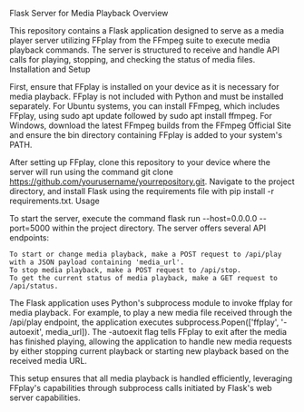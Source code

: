 Flask Server for Media Playback
Overview

This repository contains a Flask application designed to serve as a media player server utilizing FFplay from the FFmpeg suite to execute media playback commands. The server is structured to receive and handle API calls for playing, stopping, and checking the status of media files.
Installation and Setup

First, ensure that FFplay is installed on your device as it is necessary for media playback. FFplay is not included with Python and must be installed separately. For Ubuntu systems, you can install FFmpeg, which includes FFplay, using sudo apt update followed by sudo apt install ffmpeg. For Windows, download the latest FFmpeg builds from the FFmpeg Official Site and ensure the bin directory containing FFplay is added to your system's PATH.

After setting up FFplay, clone this repository to your device where the server will run using the command git clone https://github.com/yourusername/yourrepository.git. Navigate to the project directory, and install Flask using the requirements file with pip install -r requirements.txt.
Usage

To start the server, execute the command flask run --host=0.0.0.0 --port=5000 within the project directory. The server offers several API endpoints:

    To start or change media playback, make a POST request to /api/play with a JSON payload containing 'media_url'.
    To stop media playback, make a POST request to /api/stop.
    To get the current status of media playback, make a GET request to /api/status.

The Flask application uses Python's subprocess module to invoke ffplay for media playback. For example, to play a new media file received through the /api/play endpoint, the application executes subprocess.Popen(['ffplay', '-autoexit', media_url]). The -autoexit flag tells FFplay to exit after the media has finished playing, allowing the application to handle new media requests by either stopping current playback or starting new playback based on the received media URL.

This setup ensures that all media playback is handled efficiently, leveraging FFplay's capabilities through subprocess calls initiated by Flask's web server capabilities.
